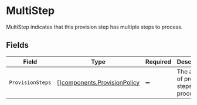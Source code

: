 # MultiStep

MultiStep indicates that this provision step has multiple steps to process.


## Fields

| Field                                                                      | Type                                                                       | Required                                                                   | Description                                                                |
| -------------------------------------------------------------------------- | -------------------------------------------------------------------------- | -------------------------------------------------------------------------- | -------------------------------------------------------------------------- |
| `ProvisionSteps`                                                           | [][components.ProvisionPolicy](../../models/components/provisionpolicy.md) | :heavy_minus_sign:                                                         | The array of provision steps to process.                                   |